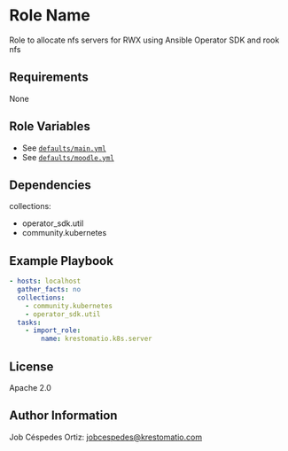 Role Name
=========

Role to allocate nfs servers for RWX using Ansible Operator SDK and rook nfs

Requirements
------------

None

Role Variables
--------------

- See [`defaults/main.yml`](defaults/main.yml)
- See [`defaults/moodle.yml`](defaults/server.yml)

Dependencies
------------

collections:
- operator_sdk.util
- community.kubernetes

Example Playbook
----------------

```yaml
- hosts: localhost
  gather_facts: no
  collections:
    - community.kubernetes
    - operator_sdk.util
  tasks:
    - import_role:
        name: krestomatio.k8s.server
```
License
-------

Apache 2.0

Author Information
------------------

Job Céspedes Ortiz: jobcespedes@krestomatio.com
